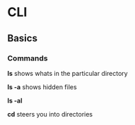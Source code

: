 # CLI 
## Basics

### Commands

**ls** 
shows whats in the particular directory

**ls -a**
shows hidden files

**ls -al**

**cd**
steers you into directories


